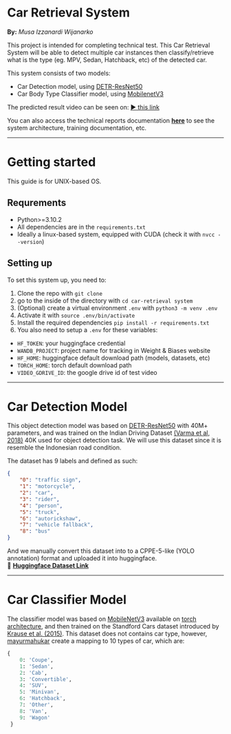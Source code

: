 Car Retrieval System
=====================
**By:** *Musa Izzanardi Wijanarko*

This project is intended for completing technical test. This Car Retrieval System will be able to detect multiple car
instances then classify/retrieve what is the type (eg. MPV, Sedan, Hatchback, etc) of the detected car.

This system consists of two models:
- Car Detection model, using [DETR-ResNet50](microsoft/conditional-detr-resnet-50)
- Car Body Type Classifier model, using [MobilenetV3](https://docs.pytorch.org/vision/main/models/mobilenetv3.html)

The predicted result video can be seen on:
[▶ this link](https://drive.google.com/file/d/1TFIIqPzMxXhMJJ6UTS0NMNwZlQI-nJK2/view?usp=sharing)

You can also access the technical reports documentation [**here**](https://docs.google.com/document/d/1DH2EZPOcDfcGWRjLHZyOHD4DvVx-7_4VJbSbI6pMVbc/edit?usp=sharing) to see the system architecture, training documentation, etc.


---


# Getting started

This guide is for UNIX-based OS. 

## Requrements

- Python>=3.10.2
- All dependencies are in the `requirements.txt`
- Ideally a linux-based system, equipped with CUDA (check it with `nvcc --version`)

## Setting up

To set this system up, you need to:

1. Clone the repo with `git clone`
2. go to the inside of the directory with `cd car-retrieval system`
3. (Optional) create a virtual environment `.env` with `python3 -m venv .env`
4. Activate it with `source .env/bin/activate`
5. Install the required dependencies `pip install -r requirements.txt`
6. You also need to setup a `.env` for these variables:
 - `HF_TOKEN`: your huggingface credential
 - `WANDB_PROJECT`: project name for tracking in Weight & Biases website
 - `HF_HOME`: huggingface default download path (models, datasets, etc)
 - `TORCH_HOME`: torch default download path
 - `VIDEO_GDRIVE_ID`: the google drive id of test video


---
# Car Detection Model

This object detection model was based on [DETR-ResNet50](microsoft/conditional-detr-resnet-50) with 40M+ parameters, and was trained on the Indian Driving Dataset [(Varma et al, 2018)](https://arxiv.org/pdf/1811.10200v1) 40K used for object detection task. We will use this dataset since it is resemble the Indonesian road condition.

The dataset has 9 labels and defined as such:
```json
{
    "0": "traffic sign",
    "1": "motorcycle",
    "2": "car",
    "3": "rider",
    "4": "person",
    "5": "truck",
    "6": "autorickshaw",
    "7": "vehicle fallback",
    "8": "bus"
}
```
And we manually convert this dataset into to a CPPE-5-like (YOLO annotation) format and uploaded it into huggingface.\
🤗 [**Huggingface Dataset Link**](https://huggingface.co/datasets/izzako/IDD_Detection_CPPE5)

---
# Car Classifier Model

The classifier model was based on [MobileNetV3](https://arxiv.org/pdf/1905.02244) available on [torch architecture](https://docs.pytorch.org/vision/main/models/mobilenetv3.html), and then trained on the Standford Cars dataset introduced by [Krause et al. (2015)](https://openaccess.thecvf.com/content_cvpr_2015/html/Krause_Fine-Grained_Recognition_Without_2015_CVPR_paper.html). This dataset does not contains car type, however, [mayurmahukar](https://github.com/mayurmahurkar/Stanford-Cars-Body-Data?utm_source=chatgpt.com) create a mapping to 10 types of car, which are:
```python
{
    0: 'Coupe',
    1: 'Sedan',
    2: 'Cab',
    3: 'Convertible',
    4: 'SUV',
    5: 'Minivan',
    6: 'Hatchback',
    7: 'Other',
    8: 'Van',
    9: 'Wagon'
 }
```
